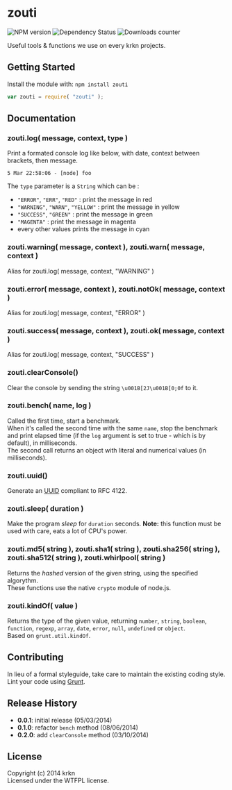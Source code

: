 # zouti

![NPM version](http://img.shields.io/npm/v/zouti.svg) ![Dependency Status](https://david-dm.org/krkn/zouti.svg) ![Downloads counter](http://img.shields.io/npm/dm/zouti.svg)

Useful tools & functions we use on every krkn projects.

## Getting Started
Install the module with: `npm install zouti`

```javascript
var zouti = require( "zouti" );
```

## Documentation

### zouti.log( message, context, type )

Print a formated console log like below, with date, context between brackets, then message.

    5 Mar 22:58:06 - [node] foo

The `type` parameter is a `String` which can be :

* `"ERROR"`, `"ERR"`, `"RED"` : print the message in red
* `"WARNING"`, `"WARN"`, `"YELLOW"` : print the message in yellow
* `"SUCCESS"`, `"GREEN"` : print the message in green
* `"MAGENTA"` : print the message in magenta
* every other values prints the message in cyan

### zouti.warning( message, context ), zouti.warn( message, context )

Alias for zouti.log( message, context, "WARNING" )

### zouti.error( message, context ), zouti.notOk( message, context )

Alias for zouti.log( message, context, "ERROR" )

### zouti.success( message, context ), zouti.ok( message, context )

Alias for zouti.log( message, context, "SUCCESS" )

### zouti.clearConsole()

Clear the console by sending the string `\u001B[2J\u001B[0;0f` to it.

### zouti.bench( name, log )

Called the first time, start a benchmark.  
When it's called the second time with the same `name`, stop the benchmark and print elapsed time (if the `log` argument is set to true - which is by default), in milliseconds.  
The second call returns an object with literal and numerical values (in milliseconds).

### zouti.uuid()

Generate an [UUID](https://gist.github.com/bmc/1893440) compliant to RFC 4122.

### zouti.sleep( duration )

Make the program *sleep* for `duration` seconds.
**Note:** this function must be used with care, eats a lot of CPU's power.

### zouti.md5( string ), zouti.sha1( string ), zouti.sha256( string ), zouti.sha512( string ), zouti.whirlpool( string )

Returns the *hashed* version of the given string, using the specified algorythm.  
These functions use the native `crypto` module of node.js.

### zouti.kindOf( value )

Returns the type of the given value, returning `number`, `string`, `boolean`, `function`, `regexp`, `array`, `date`, `error`, `null`, `undefined` or `object`.  
Based on `grunt.util.kindOf`.

## Contributing
In lieu of a formal styleguide, take care to maintain the existing coding style. Lint your code using [Grunt](http://gruntjs.com/).

## Release History

* **0.0.1**: initial release (05/03/2014)
* **0.1.0**: refactor `bench` method (08/06/2014)
* **0.2.0**: add `clearConsole` method (03/10/2014)

## License
Copyright (c) 2014 krkn  
Licensed under the WTFPL license.
